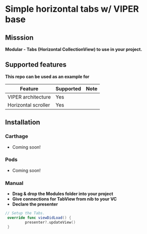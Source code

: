 # Simple horizontal tabs w/ VIPER base

## Misssion 
__Modular - Tabs (Horizontal CollectionView) to use in your project.__

## Supported features
__This repo can be used as an example for__

| Feature                        | Supported | Note                                            |
| ------------------------------ | --------- | ----------------------------------------------- |
| VIPER architecture             | Yes       |                                                 |
| Horizontal scroller            | Yes       |                                                 |


## Installation
### Carthage
- Coming soon!

### Pods
- Coming soon!

### Manual
* __Drag & drop the Modules folder into your project__
* __Give connections for TabView from nib to your VC__
* __Declare the presenter__


```swift
// Setup the Tabs.
 override func viewDidLoad() {
	     presenter?.updateView()
 }

```
